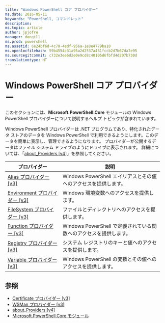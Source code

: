 ```yaml
---
title: "Windows PowerShell コア プロバイダー"
ms.date: 2016-05-11
keywords: "PowerShell, コマンドレット"
description: 
ms.topic: article
author: jpjofre
manager: dongill
ms.prod: powershell
ms.assetid: 6e24bf6d-4c70-4edf-956a-1e8e4779ba10
ms.openlocfilehash: 59b4554c31a95a2d2537a431fccb2d7b67da7e95
ms.sourcegitcommit: c732e3ee6d2e0e9cd8c40105d6fbfd4d207b730d
translationtype: HT
---
```

# <a name="windows-powershell-core-providers"></a>Windows PowerShell コア プロバイダー
このセクションには、**Microsoft.PowerShell.Core** モジュールの Windows PowerShell プロバイダーについて説明するヘルプ トピックが含まれています。

Windows PowerShell プロバイダーは .NET プログラムであり、特化されたデータ ストアのデータを Windows PowerShell で利用できるようにします。このデータを簡単に表示し、管理できるようになります。 プロバイダーが公開するデータはファイル システム ドライブのようにドライブに表示されます。 詳細については、「[about_Providers [v4]](https://technet.microsoft.com/en-us/library/2d9b3f32-be78-49ad-a547-21231c803242)」を参照してください。

|プロバイダー|説明|
|------------|---------------|
|[Alias プロバイダー [v3]](https://technet.microsoft.com/en-us/library/dce3f872-aeff-4eb2-8b38-876cd612fc29)|Windows PowerShell エイリアスとその値へのアクセスを提供します。|
|[Environment プロバイダー [v3]](https://technet.microsoft.com/en-us/library/94fcd05d-e702-4706-9b7d-ad7e5fd0ec09)|Windows 環境変数へのアクセスを提供します。|
|[FileSystem プロバイダー [v3]](https://technet.microsoft.com/en-us/library/0e494537-dfdf-437a-8b27-c21e30aa1f9f)|ファイルとディレクトリへのアクセスを提供します。|
|[Function プロバイダー [v3]](https://technet.microsoft.com/en-us/library/7dfc92f4-9a88-4399-978d-6d5d224b3e76)|Windows PowerShell で定義されている関数へのアクセスを提供します。|
|[Registry プロバイダー [v3]](https://technet.microsoft.com/en-us/library/d3c8013c-8caa-48d7-9feb-bfef0d95926e)|システム レジストリのキーと値へのアクセスを提供します。|
|[Variable プロバイダー [v3]](https://technet.microsoft.com/en-us/library/78dbcbbd-7946-4b9b-b75b-146f247f821c)|Windows PowerShell の変数とその値へのアクセスを提供します。|

## <a name="see-also"></a>参照
- [Certificate プロバイダー [v3]](https://technet.microsoft.com/en-us/library/3f743541-d0c6-4670-809a-b16fb01f7c4d)
- [WSMan プロバイダー [v3]](https://technet.microsoft.com/en-us/library/4c3d8d36-4f7a-4211-996f-64110e4b2eb7)
- [about_Providers [v4]](https://technet.microsoft.com/en-us/library/2d9b3f32-be78-49ad-a547-21231c803242)
- [Microsoft.PowerShell.Core モジュール](Microsoft.PowerShell.Core-Module.md)

